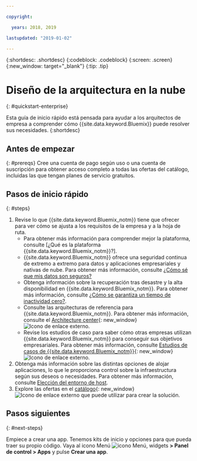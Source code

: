 ```yaml
---

copyright:

  years: 2018, 2019

lastupdated: "2019-01-02"

---
```


{:shortdesc: .shortdesc}
{:codeblock: .codeblock}
{:screen: .screen}
{:new_window: target="_blank"}
{:tip: .tip}

# Diseño de la arquitectura en la nube
{: #quickstart-enterprise}

Esta guía de inicio rápido está pensada para ayudar a los arquitectos de empresa a comprender cómo {{site.data.keyword.Bluemix}} puede resolver sus necesidades. 
{:shortdesc}

## Antes de empezar
{: #prereqs}
Cree una cuenta de pago según uso o una cuenta de suscripción para obtener acceso completo a todas las ofertas del catálogo, incluidas las que tengan planes de servicio gratuitos. 

## Pasos de inicio rápido
{: #steps}

1. Revise lo que {{site.data.keyword.Bluemix_notm}} tiene que ofrecer para ver cómo se ajusta a los requisitos de la empresa y a la hoja de ruta. 
    * Para obtener más información para comprender mejor la plataforma, consulte [¿Qué es la plataforma {{site.data.keyword.Bluemix_notm}}?].
    * {{site.data.keyword.Bluemix_notm}} ofrece una seguridad continua de extremo a extremo para datos y aplicaciones empresariales y nativas de nube. Para obtener más información, consulte [¿Cómo sé que mis datos son seguros?](/docs/overview/security.html) 
    * Obtenga información sobre la recuperación tras desastre y la alta disponibilidad en {{site.data.keyword.Bluemix_notm}}. Para obtener más información, consulte [¿Cómo se garantiza un tiempo de inactividad cero?](/docs/overview/zero_downtime.html#zero-downtime).
    * Consulte las arquitecturas de referencia para {{site.data.keyword.Bluemix_notm}}. Para obtener más información, consulte el [Architecture center](https://www.ibm.com/cloud/garage/architectures){: new_window} ![Icono de enlace externo](../icons/launch-glyph.svg). 
    * Revise los estudios de caso para saber cómo otras empresas utilizan {{site.data.keyword.Bluemix_notm}} para conseguir sus objetivos empresariales. Para obtener más información, consulte [Estudios de casos de {{site.data.keyword.Bluemix_notm}}](https://www.ibm.com/cloud-computing/bluemix/case-studies){: new_window} ![Icono de enlace externo](../icons/launch-glyph.svg). 
2. Obtenga más información sobre las distintas opciones de alojar aplicaciones, lo que le proporciona control sobre la infraestructura según sus deseos o necesidades. Para obtener más información, consulte [Elección del entorno de host](/docs/overview/ibm-cloud-platform.html#choose-compute).
3. Explore las ofertas en el [catálogo](https://cloud.ibm.com/catalog){: new_window} ![Icono de enlace externo](../icons/launch-glyph.svg) que puede utilizar para crear la solución.

## Pasos siguientes
{: #next-steps}

Empiece a crear una app. Tenemos kits de inicio y opciones para que pueda traer su propio código. Vaya al icono Menú ![icono Menú](../icons/icon_hamburger.svg), widgets **> Panel de control > Apps** y pulse **Crear una app**.


